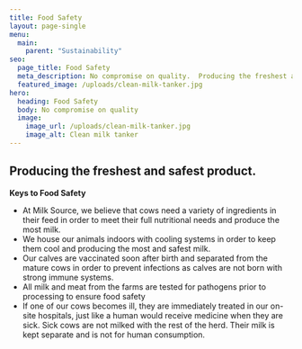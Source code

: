 ```yaml
---
title: Food Safety
layout: page-single
menu:
  main:
    parent: "Sustainability"
seo:
  page_title: Food Safety
  meta_description: No compromise on quality.  Producing the freshest and safest product.
  featured_image: /uploads/clean-milk-tanker.jpg
hero:
  heading: Food Safety
  body: No compromise on quality
  image:
    image_url: /uploads/clean-milk-tanker.jpg
    image_alt: Clean milk tanker
---
```


## Producing the freshest and safest product.

**Keys to Food Safety**

* At  Milk Source, we believe that cows need a variety of ingredients in  their feed in order to meet their full nutritional needs and produce the  most milk.
* We house our animals indoors with cooling systems in order to keep them cool and producing the most and safest milk.
* Our calves are vaccinated soon after birth and separated from the mature cows in order to prevent infections as calves are not born with strong immune systems.
* All milk and meat from the farms are tested for pathogens prior to processing to ensure food safety
* If one of our cows becomes ill, they are immediately treated in our on-site hospitals, just like a human would receive medicine when they are sick. Sick cows are not milked with the rest of the herd. Their milk is kept separate and is not for human consumption.